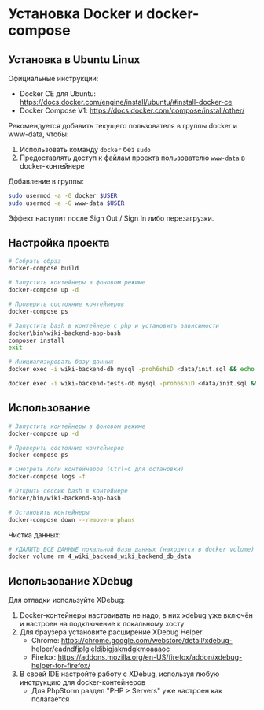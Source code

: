 # Установка Docker и docker-compose

## Установка в Ubuntu Linux

Официальные инструкции:

- Docker CE для Ubuntu: https://docs.docker.com/engine/install/ubuntu/#install-docker-ce
- Docker Compose V1: https://docs.docker.com/compose/install/other/

Рекомендуется добавить текущего пользователя в группы docker и www-data, чтобы:

1. Использовать команду `docker` без `sudo`
2. Предоставлять доступ к файлам проекта пользователю `www-data` в docker-контейнере

Добавление в группы:

```bash
sudo usermod -a -G docker $USER
sudo usermod -a -G www-data $USER
```

Эффект наступит после Sign Out / Sign In либо перезагрузки.

## Настройка проекта

```bash
# Собрать образ
docker-compose build

# Запустить контейнеры в фоновом режиме
docker-compose up -d

# Проверить состояние контейнеров
docker-compose ps

# Запустить bash в контейнере с php и установить зависимости
docker\bin\wiki-backend-app-bash
composer install
exit

# Инициализировать базу данных
docker exec -i wiki-backend-db mysql -proh6shiD <data/init.sql && echo OK

docker exec -i wiki-backend-tests-db mysql -proh6shiD <data/init.sql && echo OK
```

## Использование

```bash
# Запустить контейнеры в фоновом режиме
docker-compose up -d

# Проверить состояние контейнеров
docker-compose ps

# Смотреть логи контейнеров (Ctrl+C для остановки)
docker-compose logs -f

# Открыть сессию bash в контейнере
docker/bin/wiki-backend-app-bash

# Остановить контейнеры
docker-compose down --remove-orphans

```

Чистка данных:

```bash
# УДАЛИТЬ ВСЕ ДАННЫЕ локальной базы данных (находятся в docker volume)
docker volume rm 4_wiki_backend_wiki_backend_db_data
```

## Использование XDebug

Для отладки используйте XDebug:

1. Docker-контейнеры настраивать не надо, в них xdebug уже включён и настроен на подключение к локальному хосту
2. Для браузера установите расширение XDebug Helper
    - Chrome: https://chrome.google.com/webstore/detail/xdebug-helper/eadndfjplgieldjbigjakmdgkmoaaaoc
    - Firefox: https://addons.mozilla.org/en-US/firefox/addon/xdebug-helper-for-firefox/
3. В своей IDE настройте работу с XDebug, используя любую инструкцию для docker-контейнеров
    - Для PhpStorm раздел "PHP > Servers" уже настроен как полагается
